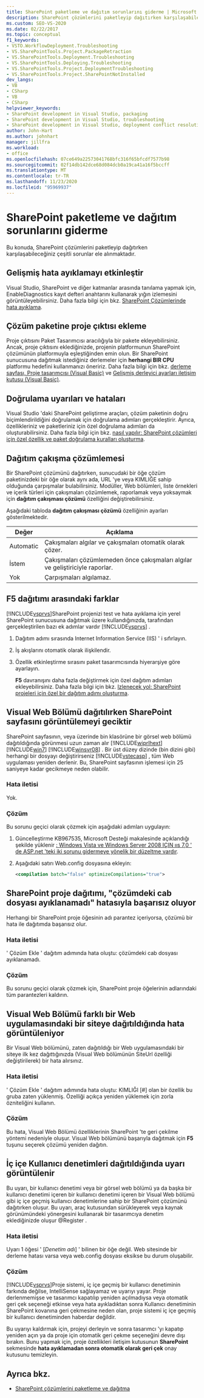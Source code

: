 ```yaml
---
title: SharePoint paketleme ve dağıtım sorunlarını giderme | Microsoft Docs
description: SharePoint çözümlerini paketleyip dağıtırken karşılaşabileceğiniz çeşitli sorunları anlayın ve giderin.
ms.custom: SEO-VS-2020
ms.date: 02/22/2017
ms.topic: conceptual
f1_keywords:
- VSTO.WorkflowDeployment.Troubleshooting
- VS.SharePointTools.Project.PackageRetraction
- VS.SharePointTools.Deployment.Troubleshooting
- VS.SharePointTools.Deploying.Troubleshooting
- VS.SharePointTools.Project.DeploymentTroubleshooting
- VS.SharePointTools.Project.SharePointNotInstalled
dev_langs:
- VB
- CSharp
- VB
- CSharp
helpviewer_keywords:
- SharePoint development in Visual Studio, packaging
- SharePoint development in Visual Studio, troubleshooting
- SharePoint development in Visual Studio, deployment conflict resolution
author: John-Hart
ms.author: johnhart
manager: jillfra
ms.workload:
- office
ms.openlocfilehash: 07ce649a22573041768bfc316f65bfcdf7577b98
ms.sourcegitcommit: 02f14db142dce68d084dcb0a19ca41a16f5bccff
ms.translationtype: MT
ms.contentlocale: tr-TR
ms.lasthandoff: 11/23/2020
ms.locfileid: "95969937"
---
```

# <a name="troubleshoot-sharepoint-packaging-and-deployment"></a>SharePoint paketleme ve dağıtım sorunlarını giderme
  Bu konuda, SharePoint çözümlerini paketleyip dağıtırken karşılaşabileceğiniz çeşitli sorunlar ele alınmaktadır.

## <a name="enable-enhanced-debugging"></a>Gelişmiş hata ayıklamayı etkinleştir
 Visual Studio, SharePoint ve diğer katmanlar arasında tanılama yapmak için, EnableDiagnostics kayıt defteri anahtarını kullanarak yığın izlemesini görüntüleyebilirsiniz. Daha fazla bilgi için bkz. [SharePoint Çözümlerinde hata ayıklama](../sharepoint/debugging-sharepoint-solutions.md).

## <a name="add-project-output-to-the-solution-package"></a>Çözüm paketine proje çıktısı ekleme
 Proje çıktısını Paket Tasarımcısı aracılığıyla bir pakete ekleyebilirsiniz. Ancak, proje çıktısını eklediğinizde, projenin platformunun SharePoint çözümünün platformuyla eşleştiğinden emin olun. Bir SharePoint sunucusuna dağıtmak istediğiniz derlemeler için **herhangi BIR CPU** platformu hedefini kullanmanızı öneririz. Daha fazla bilgi için bkz. [derleme sayfası, Proje tasarımcısı &#40;Visual Basic&#41;](../ide/reference/compile-page-project-designer-visual-basic.md) ve [Gelişmiş derleyici ayarları iletişim kutusu &#40;Visual Basic&#41;](../ide/reference/advanced-compiler-settings-dialog-box-visual-basic.md).

## <a name="validation-warnings-and-errors"></a>Doğrulama uyarıları ve hataları
 Visual Studio 'daki SharePoint geliştirme araçları, çözüm paketinin doğru biçimlendirildiğini doğrulamak için doğrulama adımları gerçekleştirir. Ayrıca, özellikleriniz ve paketleriniz için özel doğrulama adımları da oluşturabilirsiniz. Daha fazla bilgi için bkz. [nasıl yapılır: SharePoint çözümleri için özel özellik ve paket doğrulama kuralları oluşturma](../sharepoint/how-to-create-custom-feature-and-package-validation-rules-for-sharepoint-solutions.md).

## <a name="deployment-conflict-resolution"></a>Dağıtım çakışma çözümlemesi
 Bir SharePoint çözümünü dağıtırken, sunucudaki bir öğe çözüm paketinizdeki bir öğe olarak aynı ada, URL 'ye veya KIMLIĞE sahip olduğunda çarpışmalar bulabilirsiniz. Modüller, Web bölümleri, liste örnekleri ve içerik türleri için çakışmaları çözümlemek, raporlamak veya yoksaymak için **dağıtım çakışması çözümü** özelliğini değiştirebilirsiniz.

 Aşağıdaki tabloda **dağıtım çakışması çözümü** özelliğinin ayarları gösterilmektedir.

|Değer|Açıklama|
|-----------|-----------------|
|Automatic|Çakışmaları algılar ve çakışmaları otomatik olarak çözer.|
|İstem|Çakışmaları çözümlemeden önce çakışmaları algılar ve geliştiriciyle raporlar.|
|Yok|Çarpışmaları algılamaz.|

## <a name="differences-between-f5-deployment"></a>F5 dağıtımı arasındaki farklar
 [!INCLUDE[vsprvs](../sharepoint/includes/vsprvs-md.md)]SharePoint projenizi test ve hata ayıklama için yerel SharePoint sunucusuna dağıtmak üzere kullandığınızda, tarafından gerçekleştirilen bazı ek adımlar vardır [!INCLUDE[vsprvs](../sharepoint/includes/vsprvs-md.md)] .

1. Dağıtım adımı sırasında Internet Information Service (IIS) ' i sıfırlayın.

2. İş akışlarını otomatik olarak ilişkilendir.

3. Özellik etkinleştirme sırasını paket tasarımcısında hiyerarşiye göre ayarlayın.

   **F5** davranışını daha fazla değiştirmek için özel dağıtım adımları ekleyebilirsiniz. Daha fazla bilgi için bkz. [Izlenecek yol: SharePoint projeleri için özel bir dağıtım adımı oluşturma](../sharepoint/walkthrough-creating-a-custom-deployment-step-for-sharepoint-projects.md).

## <a name="delay-displaying-sharepoint-page-when-deploy-visual-web-part"></a>Visual Web Bölümü dağıtılırken SharePoint sayfasını görüntülemeyi geciktir
 SharePoint sayfasının, veya üzerinde bin klasörüne bir görsel web bölümü dağıtıldığında görünmesi uzun zaman alır [!INCLUDE[wiprlhext](../sharepoint/includes/wiprlhext-md.md)] [!INCLUDE[win7](../sharepoint/includes/win7-md.md)] [!INCLUDE[winsvr08](../sharepoint/includes/winsvr08-md.md)] . Bir üst düzey dizinde (bin dizini gibi) herhangi bir dosyayı değiştirirseniz [!INCLUDE[vstecasp](../sharepoint/includes/vstecasp-md.md)] , tüm Web uygulaması yeniden derlenir. Bu, SharePoint sayfasının işlemesi için 25 saniyeye kadar gecikmeye neden olabilir.

### <a name="error-message"></a>Hata iletisi
 Yok.

### <a name="resolution"></a>Çözüm
 Bu sorunu geçici olarak çözmek için aşağıdaki adımları uygulayın:

1. Güncelleştirme KB967535, Microsoft Desteği makalesinde açıklandığı şekilde yüklenir [: Windows Vista ve Windows Server 2008 IÇIN ııs 7,0 ' de ASP.net 'teki iki sorunu gidermeye yönelik bir düzeltme vardır](https://support.microsoft.com/help/967535).

2. Aşağıdaki satırı Web.config dosyasına ekleyin:

    ```xml
    <compilation batch="false" optimizeCompilations="true">
    ```

## <a name="sharepoint-project-deployment-fails-with-error-failed-to-extract-the-cab-file-in-the-solution"></a>SharePoint proje dağıtımı, "çözümdeki cab dosyası ayıklanamadı" hatasıyla başarısız oluyor
 Herhangi bir SharePoint proje öğesinin adı parantez içeriyorsa, çözümü bir hata ile dağıtımda başarısız olur.

### <a name="error-message"></a>Hata iletisi
 ' Çözüm Ekle ' dağıtım adımında hata oluştu: çözümdeki cab dosyası ayıklanamadı.

### <a name="resolution"></a>Çözüm
 Bu sorunu geçici olarak çözmek için, SharePoint proje öğelerinin adlarındaki tüm parantezleri kaldırın.

## <a name="error-appears-when-deploying-a-visual-web-part-to-a-site-on-a-different-web-application"></a>Visual Web Bölümü farklı bir Web uygulamasındaki bir siteye dağıtıldığında hata görüntüleniyor
 Bir Visual Web bölümünü, zaten dağıtıldığı bir Web uygulamasındaki bir siteye ilk kez dağıttığınızda (Visual Web bölümünün SiteUrl özelliği değiştirilerek) bir hata alırsınız.

### <a name="error-message"></a>Hata iletisi
 ' Çözüm Ekle ' dağıtım adımında hata oluştu: KIMLIĞI [#] olan bir özellik bu gruba zaten yüklenmiş. Özelliği açıkça yeniden yüklemek için zorla özniteliğini kullanın.

### <a name="resolution"></a>Çözüm
 Bu hata, Visual Web Bölümü özelliklerinin SharePoint 'te geri çekilme yöntemi nedeniyle oluşur. Visual Web bölümünü başarıyla dağıtmak için **F5** tuşunu seçerek çözümü yeniden dağıtın.

## <a name="warning-appears-when-deploying-nested-user-controls"></a>İç içe Kullanıcı denetimleri dağıtıldığında uyarı görüntülenir
 Bu uyarı, bir kullanıcı denetimi veya bir görsel web bölümü ya da başka bir kullanıcı denetimi içeren bir kullanıcı denetimi içeren bir Visual Web bölümü gibi iç içe geçmiş kullanıcı denetimlerine sahip bir SharePoint çözümünü dağıtırken oluşur. Bu uyarı, araç kutusundan sürükleyerek veya kaynak görünümündeki yönergesini kullanarak bir tasarımcıya denetim eklediğinizde oluşur @Register .

### <a name="error-message"></a>Hata iletisi
 Uyarı 1 öğesi ' [*Denetim adı*] ' bilinen bir öğe değil. Web sitesinde bir derleme hatası varsa veya web.config dosyası eksikse bu durum oluşabilir.

### <a name="resolution"></a>Çözüm
 [!INCLUDE[vsprvs](../sharepoint/includes/vsprvs-md.md)]Proje sistemi, iç içe geçmiş bir kullanıcı denetiminin farkında değilse, IntelliSense sağlayamaz ve uyarıyı yayar. Proje derlenmemişse ve tasarımcı kapatılıp yeniden açılmadıysa veya otomatik geri çek seçeneği etkinse veya hata ayıkladıktan sonra Kullanıcı denetiminin SharePoint kovanına geri çekmesine neden olan, proje sistemi iç içe geçmiş bir kullanıcı denetiminden haberdar değildir.

 Bu uyarıyı kaldırmak için, projeyi derleyin ve sonra tasarımcı 'yı kapatıp yeniden açın ya da proje için otomatik geri çekme seçeneğini devre dışı bırakın. Bunu yapmak için, proje özellikleri iletişim kutusunun **SharePoint** sekmesinde **hata ayıklamadan sonra otomatik olarak geri çek** onay kutusunu temizleyin.

## <a name="see-also"></a>Ayrıca bkz.

- [SharePoint çözümlerini paketleme ve dağıtma](../sharepoint/packaging-and-deploying-sharepoint-solutions.md)